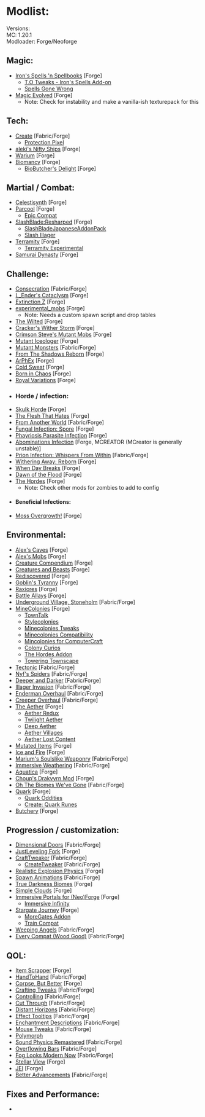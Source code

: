 # Modlist:
Versions: <br>
MC: 1.20.1 <br>
Modloader: Forge/Neoforge <br>

## Magic:
- [Iron's Spells 'n Spellbooks](https://modrinth.com/mod/irons-spells-n-spellbooks) [Forge]
  - [T.O Tweaks - Iron's Spells Add-on](https://modrinth.com/mod/to-tweaks-irons-spells)
  - [Spells Gone Wrong](https://modrinth.com/mod/spells-gone-wrong)
- [Magic Evolved](https://www.curseforge.com/minecraft/mc-mods/magic-evolved) [Forge]
  - Note: Check for instability and make a vanilla-ish texturepack for this

## Tech:
- [Create](https://modrinth.com/mod/create) [Fabric/Forge]
  - [Protection Pixel](https://www.curseforge.com/minecraft/mc-mods/protection-pixel)
- [aleki's Nifty Ships](https://modrinth.com/mod/alekiships) [Forge]
- [Warium](https://www.curseforge.com/minecraft/mc-mods/warium) [Forge]
- [Biomancy](https://modrinth.com/mod/biomancy) [Forge]
  - [BioButcher's Delight](https://modrinth.com/datapack/biobutchers-delight) [Forge]

## Martial / Combat:
- [Celestisynth](https://modrinth.com/mod/celestisynth) [Forge]
- [Parcool](https://modrinth.com/mod/parcool) [Forge]
  - [Epic Compat](https://modrinth.com/mod/epic-compat-parcool)
- [SlashBlade:Resharped](https://modrinth.com/mod/slashblade-resharped) [Forge]
  - [SlashBladeJapaneseAddonPack](https://modrinth.com/mod/sjap)
  - [Slash Illager](https://modrinth.com/mod/slash-illager)
- [Terramity](https://modrinth.com/mod/terramity) [Forge]
  - [Terramity Experimental](https://modrinth.com/mod/terramityexperimentalitems)
- [Samurai Dynasty](https://modrinth.com/mod/epic-samurais) [Forge]

## Challenge:
- [Consecration](https://www.curseforge.com/minecraft/mc-mods/consecration) [Fabric/Forge]
- [L_Ender's Cataclysm](https://modrinth.com/mod/l_enders-cataclysm) [Forge]
- [Extinction Z](https://www.curseforge.com/minecraft/mc-mods/extinction-z) [Forge]
- [experimental_mobs](https://www.curseforge.com/minecraft/mc-mods/experimental-mobs) [Forge]
  - Note: Needs a custom spawn script and drop tables
- [The Wilted](https://www.curseforge.com/minecraft/mc-mods/the-root-of-fear) [Forge]
- [Cracker's Wither Storm](https://modrinth.com/mod/crackers-wither-storm-mod) [Forge]
- [Crimson Steve's Mutant Mobs](https://modrinth.com/mod/crimson-steves-mutant-mobs) [Forge]
- [Mutant Iceologer](https://modrinth.com/mod/mutant-iceologer-mod) [Forge]
- [Mutant Monsters](https://modrinth.com/mod/mutant-monsters) [Fabric/Forge]
- [From The Shadows Reborn](https://legacy.curseforge.com/minecraft/mc-mods/from-the-shadow-reborn) [Forge]
- [ArPhEx](https://modrinth.com/mod/arphex) [Forge]
- [Cold Sweat](https://modrinth.com/mod/cold-sweat) [Forge]
- [Born in Chaos](https://www.curseforge.com/minecraft/mc-mods/born-in-chaos) [Forge]
- [Royal Variations](https://legacy.curseforge.com/minecraft/mc-mods/royal-variations) [Forge]
- ### Horde / infection:
- [Skulk Horde](https://modrinth.com/mod/sculk-horde) [Forge]
- [The Flesh That Hates](https://modrinth.com/mod/tfth) [Forge]
- [From Another World](https://modrinth.com/mod/from-another-world) [Fabric/Forge]
- [Fungal Infection: Spore](https://modrinth.com/mod/fungal-infectionspore) [Forge]
- [Phayriosis Parasite Infection](https://www.curseforge.com/minecraft/mc-mods/phayriosis-parasite-infection) [Forge]
- [Abominations Infection](https://www.curseforge.com/minecraft/mc-mods/abominationsinfection) [Forge, MCREATOR (MCreator is generally unstable)]
- [Prion Infection: Whispers From Within](https://www.curseforge.com/minecraft/mc-mods/prioninfection) [Fabric/Forge]
- [Withering Away: Reborn](https://www.curseforge.com/minecraft/mc-mods/withering-away-reborn) [Forge]
- [When Day Breaks](https://www.curseforge.com/minecraft/mc-mods/scp-001-when-day-breaks) [Forge]
- [Dawn of the Flood](https://modrinth.com/mod/dawn-of-the-flood) [Forge]
- [The Hordes](https://modrinth.com/mod/the-hordes) [Forge]
  - Note: Check other mods for zombies to add to config
- #### Beneficial Infections:
- [Moss Overgrowth!](https://www.curseforge.com/minecraft/mc-mods/moss-overgrowth) [Forge]

## Environmental:
- [Alex's Caves](https://modrinth.com/mod/alexs-caves) [Forge]
- [Alex's Mobs](https://modrinth.com/mod/alexs-mobs) [Forge]
- [Creature Compendium](https://modrinth.com/mod/creature-compendium) [Forge]
- [Creatures and Beasts](https://modrinth.com/mod/creatures-and-beasts) [Forge]
- [Rediscovered](https://modrinth.com/mod/rediscovered) [Forge]
- [Goblin's Tyranny](https://www.curseforge.com/minecraft/mc-mods/goblins-tyranny) [Forge]
- [Raxiores](https://www.curseforge.com/minecraft/mc-mods/raxiores-dinosaur-mode) [Forge]
- [Battle Allays](https://www.curseforge.com/minecraft/mc-mods/battle-allays) [Forge]
- [Underground Village, Stoneholm](https://modrinth.com/mod/underground-village,-stoneholm) [Fabric/Forge]
- [MineColonies](https://www.curseforge.com/minecraft/mc-mods/minecolonies) [Forge]
  - [TownTalk](https://www.curseforge.com/minecraft/mc-mods/towntalk)
  - [Stylecolonies](https://www.curseforge.com/minecraft/mc-mods/stylecolonies)
  - [Minecolonies Tweaks](https://www.curseforge.com/minecraft/mc-mods/minecolonies-tweaks)
  - [Minecolonies Compatibility](https://www.curseforge.com/minecraft/mc-mods/minecolonies-compatibility)
  - [Mincolonies for ComputerCraft](https://www.curseforge.com/minecraft/mc-mods/minecolonies-for-computercraft)
  - [Colony Curios](https://www.curseforge.com/minecraft/mc-mods/colony-curios)
  - [The Hordes Addon](https://www.curseforge.com/minecraft/mc-mods/minecolonies-hordes)
  - [Towering Townscape](https://www.curseforge.com/minecraft/mc-mods/towering-townscape-style-pack-for-minecolonies)
- [Tectonic](https://modrinth.com/datapack/tectonic) [Fabric/Forge]
- [Nyf's Spiders](https://modrinth.com/mod/nyfs-spiders) [Fabric/Forge]
- [Deeper and Darker](https://modrinth.com/mod/deeperdarker) [Fabric/Forge]
- [Illager Invasion](https://modrinth.com/mod/illager-invasion) [Fabric/Forge]
- [Enderman Overhaul](https://modrinth.com/mod/enderman-overhaul) [Fabric/Forge]
- [Creeper Overhaul](https://modrinth.com/mod/creeper-overhaul) [Fabric/Forge]
- [The Aether](https://modrinth.com/mod/aether) [Forge]
  - [Aether Redux](https://modrinth.com/mod/the-aether-redux)
  - [Twilight Aether](https://modrinth.com/mod/twilight-aether)
  - [Deep Aether](https://modrinth.com/mod/deep-aether)
  - [Aether Villages](https://modrinth.com/mod/aether-villages)
  - [Aether Lost Content](https://modrinth.com/mod/aether-lost-content)
- [Mutated Items](https://modrinth.com/mod/mutated-items) [Forge]
- [Ice and Fire](https://modrinth.com/mod/ice-and-fire-dragons) [Forge]
- [Marium's Soulslike Weaponry](https://modrinth.com/mod/mariums-soulslike-weaponry) [Fabric/Forge]
- [Immersive Weathering](https://modrinth.com/mod/immersive-weathering) [Fabric/Forge]
- [Aquatica](https://legacy.curseforge.com/minecraft/mc-mods/aquaticamod) [Forge]
- [Choup's Drakvyrn Mod](https://modrinth.com/mod/choups-drakvyrn-mod) [Forge]
- [Oh The Biomes We've Gone](https://modrinth.com/mod/oh-the-biomes-weve-gone) [Fabric/Forge]
- [Quark](https://modrinth.com/mod/quark) [Forge]
  - [Quark Oddities](https://modrinth.com/mod/quark-oddities)
  - [Create: Quark Runes](https://modrinth.com/mod/create-quark-runes)
- [Butchery](https://modrinth.com/mod/butchery) [Forge]


## Progression / customization:
- [Dimensional Doors](https://modrinth.com/mod/dimensionaldoors) [Fabric/Forge]
- [JustLeveling Fork](https://modrinth.com/mod/justleveling-fork) [Forge]
- [CraftTweaker](https://modrinth.com/mod/crafttweaker) [Fabric/Forge]
  - [CreateTweaker](https://modrinth.com/mod/createtweaker) [Fabric/Forge]
- [Realistic Explosion Physics](https://modrinth.com/mod/realistic-explosion-physics) [Forge]
- [Spawn Animations](https://modrinth.com/datapack/spawn-animations) [Fabric/Forge]
- [True Darkness Biomes](https://modrinth.com/mod/true-darkness-biomes) [Forge]
- [Simple Clouds](https://modrinth.com/mod/simple-clouds) [Forge]
- [Immersive Portals for (Neo)Forge](https://modrinth.com/mod/immersive-portals-neoforge) [Forge]
  - [Immersive Infinity](https://modrinth.com/mod/immersive-infinity)
- [Stargate Journey](https://modrinth.com/mod/sgjourney) [Forge]
  - [MoreGates Addon](https://modrinth.com/mod/moregates)
  - [Train Compat](https://modrinth.com/mod/sgtrain)
- [Weeping Angels](https://modrinth.com/mod/weeping-angels) [Fabric/Forge]
- [Every Compat (Wood Good)](https://modrinth.com/mod/every-compat) [Fabric/Forge]

## QOL:
- [Item Scrapper](https://www.curseforge.com/minecraft/mc-mods/item-scrapper) [Forge]
- [HandToHand](https://modrinth.com/mod/handtohand) [Fabric/Forge]
- [Corpse, But Better](https://modrinth.com/mod/corpse-but-better) [Forge]
- [Crafting Tweaks](https://modrinth.com/mod/crafting-tweaks) [Fabric/Forge]
- [Controlling](https://modrinth.com/mod/controlling) [Fabric/Forge]
- [Cut Through](https://modrinth.com/mod/cut-through) [Fabric/Forge]
- [Distant Horizons](https://modrinth.com/mod/distanthorizons) [Fabric/Forge]
- [Effect Tooltips](https://modrinth.com/mod/effect-tooltips) [Fabric/Forge]
- [Enchantment Descriptions](https://modrinth.com/mod/enchantment-descriptions) [Fabric/Forge]
- [Mouse Tweaks](https://modrinth.com/mod/mouse-tweaks) [Fabric/Forge]
- [Polymorph](https://modrinth.com/mod/polymorph)
- [Sound Physics Remastered](https://modrinth.com/mod/sound-physics-remastered) [Fabric/Forge]
- [Overflowing Bars](https://modrinth.com/mod/overflowing-bars) [Fabric/Forge]
- [Fog Looks Modern Now](https://modrinth.com/mod/fog-looks-modern-now) [Fabric/Forge]
- [Stellar View](https://modrinth.com/mod/stellarview) [Forge]
- [JEI](https://modrinth.com/mod/jei) [Forge]
- [Better Advancements](https://modrinth.com/mod/better-advancements) [Fabric/Forge]

## Fixes and Performance:
- 
